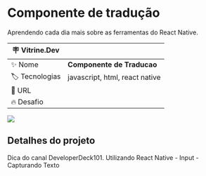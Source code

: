 # Componente de tradução

Aprendendo cada dia mais sobre as ferramentas do React Native.

| :placard: Vitrine.Dev |     |
| -------------  | --- |
| :sparkles: Nome        | **Componente de Traducao**
| :label: Tecnologias | javascript, html, react native
| :rocket: URL         | 
| :fire: Desafio     | 

<!-- Inserir imagem com a #vitrinedev ao final do link -->
![](C:\Projetos\Componente-de-traducao\assets\print.png?text=imagem+lindona+do+meu+projeto#vitrinedev)

## Detalhes do projeto

<!--Textos e imagens que descrevam seu projeto, suas conquistas, seus desafios, próximos passos, etc...-->
Dica do canal DeveloperDeck101. Utilizando React Native - Input - Capturando Texto
